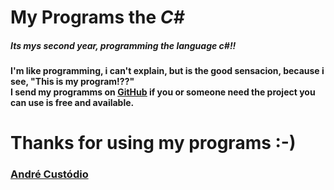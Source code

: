 <html>
  <h1>My Programs the <i>C#</i>
  
  <h5>Its mys second year, programming the language <i>c#</i>!!
  <br>
  <h4>I'm like programming, i can't explain, but is the good sensacion, because i see, "This is my program!??"
  <br>
  I send my programms on <ins><a href="https://en.wikipedia.org/wiki/GitHub"<i>GitHub</ins></a></s> if you or someone need the project 
  you can use is free and available.
  
  <h1>Thanks for using my programs :-)</h1>
  <h3><ins>André Custódio</ins></h3>
  
</html>
